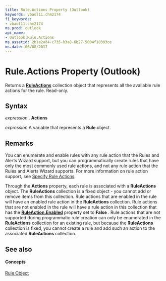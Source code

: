 ```yaml
---
title: Rule.Actions Property (Outlook)
keywords: vbaol11.chm2174
f1_keywords:
- vbaol11.chm2174
ms.prod: outlook
api_name:
- Outlook.Rule.Actions
ms.assetid: 2b1e2ad4-c735-b3a8-6b27-5004f10393ce
ms.date: 06/08/2017
---
```



# Rule.Actions Property (Outlook)

Returns a **[RuleActions](ruleactions-object-outlook.md)** collection object that represents all the available rule actions for the rule. Read-only.


## Syntax

 _expression_ . **Actions**

 _expression_ A variable that represents a **Rule** object.


## Remarks

You can enumerate and enable rules with any rule action that the Rules and Alerts Wizard support, but you can programmatically create rules that have only the most commonly used rule actions, and not any rule action that the Rules and Alerts Wizard supports. For more information on rule action support, see [Specify Rule Actions](http://msdn.microsoft.com/library/c5f83c81-0e01-38aa-5ec7-3932b4443e43%28Office.15%29.aspx).

Through the **Actions** property, each rule is associated with a **RuleActions** object. The **RuleActions** collection is a fixed object - you cannot add or remove items from this collection. Rule actions that are enabled in the rule will have an enabled rule action in the **RuleActions** collection. Rule actions that are not enabled in the rule will have a rule action in this collection that has the **[RuleAction.Enabled](ruleaction-enabled-property-outlook.md)** property set to **False** . Rule actions that are not supported during programmatic rule creation can only be enumerated in the **RuleActions** collection for an existing rule, but because the **RuleActions** collection is fixed, you cannot create a rule and add such an action to the associated **RuleActions** collection.


## See also


#### Concepts


[Rule Object](rule-object-outlook.md)

